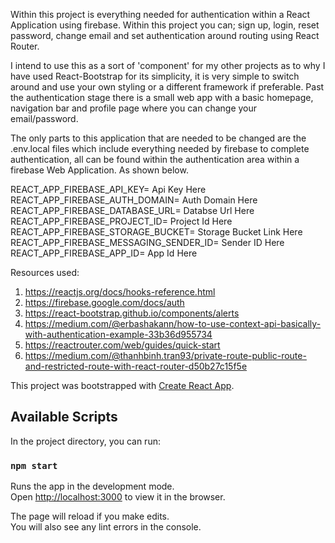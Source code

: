 Within this project is everything needed for authentication within a React Application using firebase. Within this project you can; sign up, login, reset password, change email and set authentication around routing using React Router.

I intend to use this as a sort of 'component' for my other projects as to why I have used React-Bootstrap for its simplicity, it is very simple to switch around and use your own styling or a different framework if preferable. Past the authentication stage there is a small web app with a basic homepage, navigation bar and profile page where you can change your email/password.

The only parts to this application that are needed to be changed are the .env.local files which include everything needed by firebase to complete authentication, all can be found within the authentication area within a firebase Web Application. As shown below.

REACT_APP_FIREBASE_API_KEY= Api Key Here
REACT_APP_FIREBASE_AUTH_DOMAIN= Auth Domain Here
REACT_APP_FIREBASE_DATABASE_URL= Databse Url Here
REACT_APP_FIREBASE_PROJECT_ID= Project Id Here
REACT_APP_FIREBASE_STORAGE_BUCKET= Storage Bucket Link Here
REACT_APP_FIREBASE_MESSAGING_SENDER_ID= Sender ID Here
REACT_APP_FIREBASE_APP_ID= App Id Here

Resources used:

1. https://reactjs.org/docs/hooks-reference.html
2. https://firebase.google.com/docs/auth
3. https://react-bootstrap.github.io/components/alerts
4. https://medium.com/@erbashakann/how-to-use-context-api-basically-with-authentication-example-33b36d955734
5. https://reactrouter.com/web/guides/quick-start
6. https://medium.com/@thanhbinh.tran93/private-route-public-route-and-restricted-route-with-react-router-d50b27c15f5e

This project was bootstrapped with [Create React App](https://github.com/facebook/create-react-app).

## Available Scripts

In the project directory, you can run:

### `npm start`

Runs the app in the development mode.\
Open [http://localhost:3000](http://localhost:3000) to view it in the browser.

The page will reload if you make edits.\
You will also see any lint errors in the console.
